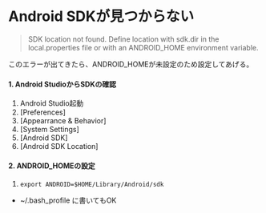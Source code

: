 # Android SDKが見つからない
> SDK location not found. Define location with sdk.dir in the local.properties file or with an ANDROID_HOME environment variable.

このエラーが出てきたら、ANDROID_HOMEが未設定のため設定してあげる。

#### 1. Android StudioからSDKの確認
1. Android Studio起動
2. [Preferences]
3. [Appearrance & Behavior]
4. [System Settings]
5. [Android SDK]
6. [Android SDK Location]

#### 2. ANDROID_HOMEの設定
1. `export ANDROID=$HOME/Library/Android/sdk`

* ~/.bash_profile に書いてもOK